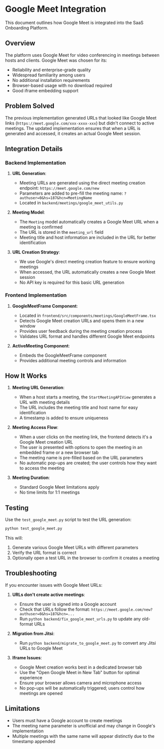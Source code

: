 # Google Meet Integration

This document outlines how Google Meet is integrated into the SaaS Onboarding Platform.

## Overview

The platform uses Google Meet for video conferencing in meetings between hosts and clients. Google Meet was chosen for its:

- Reliability and enterprise-grade quality
- Widespread familiarity among users
- No additional installation requirements
- Browser-based usage with no download required
- Good iframe embedding support

## Problem Solved

The previous implementation generated URLs that looked like Google Meet links (`https://meet.google.com/xxx-xxxx-xxx`) but didn't connect to active meetings. The updated implementation ensures that when a URL is generated and accessed, it creates an actual Google Meet session.

## Integration Details

### Backend Implementation

1. **URL Generation**: 
   - Meeting URLs are generated using the direct meeting creation endpoint: `https://meet.google.com/new`
   - Parameters are added to pre-fill the meeting name: `?authuser=0&hs=187&hcn=MeetingName`
   - Located in `backend/meetings/google_meet_utils.py`

2. **Meeting Model**: 
   - The `Meeting` model automatically creates a Google Meet URL when a meeting is confirmed
   - The URL is stored in the `meeting_url` field
   - Meeting title and host information are included in the URL for better identification

3. **URL Creation Strategy**:
   - We use Google's direct meeting creation feature to ensure working meetings
   - When accessed, the URL automatically creates a new Google Meet session
   - No API key is required for this basic URL generation

### Frontend Implementation

1. **GoogleMeetFrame Component**:
   - Located in `frontend/src/components/meetings/GoogleMeetFrame.tsx`
   - Detects Google Meet creation URLs and opens them in a new window
   - Provides user feedback during the meeting creation process
   - Validates URL format and handles different Google Meet endpoints

2. **ActiveMeeting Component**:
   - Embeds the GoogleMeetFrame component
   - Provides additional meeting controls and information

## How It Works

1. **Meeting URL Generation**:
   - When a host starts a meeting, the `StartMeetingAPIView` generates a URL with meeting details
   - The URL includes the meeting title and host name for easy identification
   - A timestamp is added to ensure uniqueness

2. **Meeting Access Flow**:
   - When a user clicks on the meeting link, the frontend detects it's a Google Meet creation URL
   - The user is presented with options to open the meeting in an embedded frame or a new browser tab
   - The meeting name is pre-filled based on the URL parameters
   - No automatic pop-ups are created; the user controls how they want to access the meeting

3. **Meeting Duration**:
   - Standard Google Meet limitations apply
   - No time limits for 1:1 meetings

## Testing

Use the `test_google_meet.py` script to test the URL generation:

```bash
python test_google_meet.py
```

This will:
1. Generate various Google Meet URLs with different parameters
2. Verify the URL format is correct
3. Optionally open a test URL in the browser to confirm it creates a meeting

## Troubleshooting

If you encounter issues with Google Meet URLs:

1. **URLs don't create active meetings**:
   - Ensure the user is signed into a Google account
   - Check that URLs follow the format: `https://meet.google.com/new?authuser=0&hs=187&hcn=...`
   - Run `python backend/fix_google_meet_urls.py` to update any old-format URLs

2. **Migration from Jitsi**:
   - Run `python backend/migrate_to_google_meet.py` to convert any Jitsi URLs to Google Meet

3. **Iframe Issues**:
   - Google Meet creation works best in a dedicated browser tab
   - Use the "Open Google Meet in New Tab" button for optimal experience
   - Ensure your browser allows camera and microphone access
   - No pop-ups will be automatically triggered; users control how meetings are opened

## Limitations

- Users must have a Google account to create meetings
- The meeting name parameter is unofficial and may change in Google's implementation
- Multiple meetings with the same name will appear distinctly due to the timestamp appended
